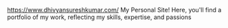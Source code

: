 https://www.dhivyansureshkumar.com/
My Personal Site! Here, you'll find a portfolio of my work, reflecting my skills, expertise, and passions
